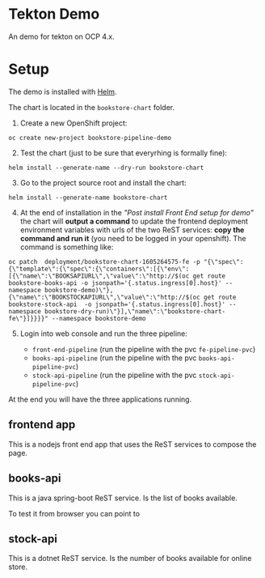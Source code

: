 # Tekton Demo

An demo for tekton on OCP 4.x.

# Setup

The demo is installed with [Helm](https://heml.io/).

The chart is located in the ```bookstore-chart``` folder.

1. Create a new OpenShift project:

```oc create new-project bookstore-pipeline-demo```

2. Test the chart (just to be sure that everyrhing is formally fine):

```helm install --generate-name --dry-run bookstore-chart```

3. Go to the project source root and install the chart: 

```helm install --generate-name bookstore-chart```

4. At the end of installation in  the *"Post install Front End setup for demo"* the chart will **output a command** to update the frontend deployment environment variables with urls of the two ReST services: **copy the command and run it** (you need to be logged in your openshift). The command is something like:

```
oc patch  deployment/bookstore-chart-1605264575-fe -p "{\"spec\":{\"template\":{\"spec\":{\"containers\":[{\"env\":[{\"name\":\"BOOKSAPIURL\",\"value\":\"http://$(oc get route bookstore-books-api -o jsonpath='{.status.ingress[0].host}' --namespace bookstore-demo)\"},{\"name\":\"BOOKSTOCKAPIURL\",\"value\":\"http://$(oc get route bookstore-stock-api  -o jsonpath='{.status.ingress[0].host}' --namespace bookstore-dry-run)\"}],\"name\":\"bookstore-chart-fe\"}]}}}}" --namespace bookstore-demo
```

5. Login into web console and run the three pipeline:
    
    * ```front-end-pipeline``` (run the pipeline with the pvc ```fe-pipeline-pvc```)
    * ```books-api-pipeline``` (run the pipeline with the pvc ```books-api-pipeline-pvc```)    
    * ```stock-api-pipeline``` (run the pipeline with the pvc ```stock-api-pipeline-pvc```)

At the end you will have the three applications running.

## frontend app

This is a nodejs front end app that uses the ReST services to compose the page.

## books-api

This is a java spring-boot ReST service. Is the list of books available.

To test it from browser you can point to 

## stock-api

This is a dotnet ReST service. Is the number of books available for online store.

